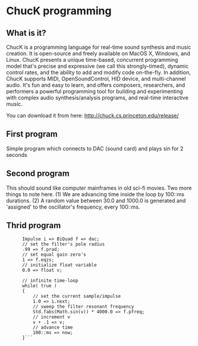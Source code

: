 # ChucK programming

## What is it?
ChucK is a programming language for real-time sound synthesis and music creation. It is open-source and freely available on MacOS X, Windows, and Linux. ChucK presents a unique time-based, concurrent programming model that's precise and expressive (we call this strongly-timed), dynamic control rates, and the ability to add and modify code on-the-fly. In addition, ChucK supports MIDI, OpenSoundControl, HID device, and multi-channel audio. It's fun and easy to learn, and offers composers, researchers, and performers a powerful programming tool for building and experimenting with complex audio synthesis/analysis programs, and real-time interactive music.

You can download it from here:
http://chuck.cs.princeton.edu/release/

## First program
Simple program which connects to DAC (sound card) and plays sin for 2 seconds

## Second program
This should sound like computer mainframes in old sci-fi movies. Two more things to note here. (1) We are advancing time inside the loop by 100::ms durations. (2) A random value between 30.0 and 1000.0 is generated and 'assigned' to the oscillator's frequency, every 100::ms.


## Thrid program

``` // impulse to filter to dac
      Impulse i => BiQuad f => dac;
      // set the filter's pole radius
      .99 => f.prad;
      // set equal gain zero's
      1 => f.eqzs;
      // initialize float variable
      0.0 => float v;

      // infinite time-loop
      while( true )
      {
          // set the current sample/impulse
          1.0 => i.next;
          // sweep the filter resonant frequency
          Std.fabs(Math.sin(v)) * 4000.0 => f.pfreq;
          // increment v
          v + .1 => v;
          // advance time
          100::ms => now;
      }```

